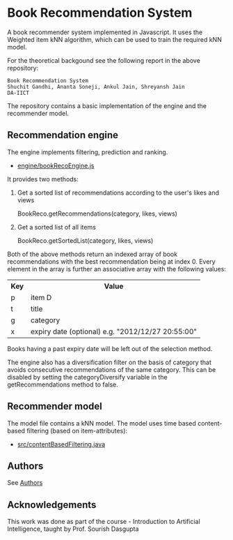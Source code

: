 Book Recommendation System
==========================

A book recommender system implemented in Javascript. It uses the Weighted item kNN algorithm, which can be used to train the required kNN model.

For the theoretical backgound see the following report in the above repository:

    Book Recommendation System
    Shuchit Gandhi, Ananta Soneji, Ankul Jain, Shreyansh Jain
    DA-IICT

The repository contains a basic implementation of the engine and the recommender model.

Recommendation engine
--------------------

The engine implements filtering, prediction and ranking.

* [engine/bookRecoEngine.js](https://github.com/shuchitgandhi/bookRecommendation/blob/master/engine/bookRecoEngine.js)
    
It provides two methods:

1) Get a sorted list of recommendations according to the user's likes and views

    BookReco.getRecommendations(category, likes, views)

2) Get a sorted list of all items

    BookReco.getSortedList(category, likes, views)

Both of the above methods return an indexed array of book recommendations with the best recommendation being at index 0. Every element in the array is further an associative array with the following values:
    
<table> 
<tr><th>Key</th><th>Value</th></tr>
<tr><td>p</td><td>item D</td></tr>
<tr><td>t</td><td>title</td></tr>
<tr><td>g</td><td>category</td></tr>
<tr><td>x</td><td>expiry date (optional) e.g. "2012/12/27 20:55:00"</td></tr> 
</table>

Books having a past expiry date will be left out of the selection method.

The engine also has a diversification filter on the basis of category that avoids consecutive recommendations of the same category. This can be disabled by setting the categoryDiversify variable in the getRecommendations method to false.

Recommender model 
-------------------

The model file contains a kNN model. The model uses time based content-based filtering (based on item-attributes):
 
* [src/contentBasedFiltering.java](https://github.com/shuchitgandhi/bookRecommendation/blob/master/src/contentBasedFiltering.java)

## Authors

See [Authors](Authors)

## Acknowledgements

This work was done as part of the course - Introduction to Artificial Intelligence, taught by Prof. Sourish Dasgupta

